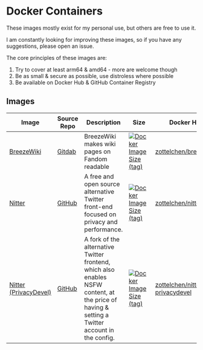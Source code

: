 # Docker Containers

These images mostly exist for my personal use, but others are free to use it.

I am constantly looking for improving these images, so if you have any suggestions, please open an issue.

The core principles of these images are:

1. Try to cover at least arm64 & amd64 - more are welcome though
2. Be as small & secure as possible, use distroless where possible
3. Be available on Docker Hub & GitHub Container Registry

## Images

| Image                                                  | Source Repo                                      | Description                                                                                                                                    | Size                                                                                                                                                                              | Docker Hub                                                                                | GitHub Container Registry                                                                                                    |
| ------------------------------------------------------ | ------------------------------------------------ | ---------------------------------------------------------------------------------------------------------------------------------------------- | --------------------------------------------------------------------------------------------------------------------------------------------------------------------------------- | ----------------------------------------------------------------------------------------- | ---------------------------------------------------------------------------------------------------------------------------- |
| [BreezeWiki](breezewiki/README.md)                     | [Gitdab](https://gitdab.com/cadence/breezewiki)  | BreezeWiki makes wiki pages on Fandom readable                                                                                                 | [![Docker Image Size (tag)](https://img.shields.io/docker/image-size/zottelchen/breezewiki/latest?logo=docker)](https://hub.docker.com/r/zottelchen/breezewiki)                   | [zottelchen/breezewiki](https://hub.docker.com/r/zottelchen/breezewiki)                   | [ghcr.io/zottelchen/breezewiki](https://github.com/users/Zottelchen/packages/container/package/breezewiki)                   |
| [Nitter](nitter/README.md)                             | [GitHub](https://github.com/zedeus/nitter)       | A free and open source alternative Twitter front-end focused on privacy and performance.                                                       | [![Docker Image Size (tag)](https://img.shields.io/docker/image-size/zottelchen/nitter/latest?logo=docker)](https://hub.docker.com/r/zottelchen/nitter)                           | [zottelchen/nitter](https://hub.docker.com/r/zottelchen/nitter)                           | [ghcr.io/zottelchen/nitter](https://github.com/users/Zottelchen/packages/container/package/nitter)                           |
| [Nitter (PrivacyDevel)](nitter-privacydevel/README.md) | [GitHub](https://github.com/privacydevel/nitter) | A fork of the alternative Twitter frontend, which also enables NSFW content, at the price of having & setting a Twitter account in the config. | [![Docker Image Size (tag)](https://img.shields.io/docker/image-size/zottelchen/nitter-privacydevel/latest?logo=docker)](https://hub.docker.com/r/zottelchen/nitter-privacydevel) | [zottelchen/nitter-privacydevel](https://hub.docker.com/r/zottelchen/nitter-privacydevel) | [ghcr.io/zottelchen/nitter-privacydevel](https://github.com/users/Zottelchen/packages/container/package/nitter-privacydevel) |
